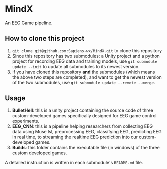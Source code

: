 # MindX
An EEG Game pipeline.
## How to clone this project
1. `git clone git@github.com:Sapiens-wx/MindX.git` to clone this repository
2. Since this repository has two submodules: a Unity project and a python project for recording EEG data and training models, use `git submodule update --init` to update all submodules to its newest version.
3. If you have cloned this repository __and__ the submodules (which means the above two steps are completed), and want to get the newest version of the two submodules, use `git submodule update --remote --merge`.
## Usage
1. __BulletHell__: this is a unity project containing the source code of three custom-developed games specifically designed for EEG game control experiments.
2. __EEG_CNN__: this is a pipeline helping researchers from collecting EEG data using Muse lsl, preprocessing EEG, classifying EEG, predicting EEG in real time, to streaming the realtime EEG prediction into our custom-developed games.
3. __Builds__: this folder contains the executable file (in windows) of the three custom developed games.

A detailed instruction is written in each submodule's `README.md` file.